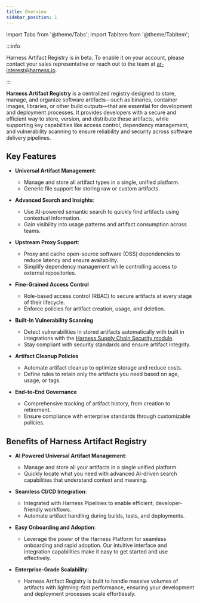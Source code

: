 ```yaml
---
title: Overview
sidebar_position: 1
---
```


import Tabs from '@theme/Tabs';
import TabItem from '@theme/TabItem';

:::info 

Harness Artifact Registry is in beta. To enable it on your account, please contact your sales representative or reach out to the team at [ar-interest@harness.io](mailto:support@harness.io).

:::

**Harness Artifact Registry** is a centralized registry designed to store, manage, and organize software artifacts—such as binaries, container images, libraries, or other build outputs—that are essential for development and deployment processes. It provides developers with a secure and efficient way to store, version, and distribute these artifacts, while supporting key capabilities like access control, dependency management, and vulnerability scanning to ensure reliability and security across software delivery pipelines.  

## Key Features

- **Universal Artifact Management**:
    - Manage and store all artifact types in a single, unified platform.
    - Generic file support for storing raw or custom artifacts.

- **Advanced Search and Insights**: 
    - Use AI-powered semantic search to quickly find artifacts using contextual information. 
    - Gain visibility into usage patterns and artifact consumption across teams.

- **Upstream Proxy Support**: 
    - Proxy and cache open-source software (OSS) dependencies to reduce latency and ensure availability. 
    - Simplify dependency management while controlling access to external repositories.

- **Fine-Grained Access Control**
    - Role-based access control (RBAC) to secure artifacts at every stage of their lifecycle.
    - Enforce policies for artifact creation, usage, and deletion.

- **Built-In Vulnerability Scanning**
    - Detect vulnerabilities in stored artifacts automatically with built in integrations with the [Harness Supply Chain Security module](/docs/software-supply-chain-assurance/).
    - Stay compliant with security standards and ensure artifact integrity.

- **Artifact Cleanup Policies**
    - Automate artifact cleanup to optimize storage and reduce costs.
    - Define rules to retain only the artifacts you need based on age, usage, or tags.

- **End-to-End Governance**
    - Comprehensive tracking of artifact history, from creation to retirement.
    - Ensure compliance with enterprise standards through customizable policies.

## Benefits of Harness Artifact Registry

- **AI Powered Universal Artifact Management**:
    - Manage and store all your artifacts in a single unified platform.
    - Quickly locate what you need with advanced AI-driven search capabilities that understand context and meaning.

- **Seamless CI/CD Integration**:
    - Integrated with Harness Pipelines to enable efficient, developer-friendly workflows.
    - Automate artifact handling during builds, tests, and deployments.

- **Easy Onboarding and Adoption**: 
    - Leverage the power of the Harness Platform for seamless onboarding and rapid adoption. Our intuitive interface and integration capabilities make it easy to get started and use effectively.

- **Enterprise-Grade Scalability**:
    - Harness Artifact Registry is built to handle massive volumes of artifacts with lightning-fast performance, ensuring your development and deployment processes scale effortlessly.

